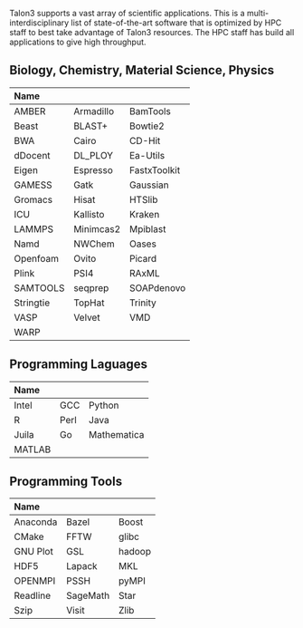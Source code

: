 
Talon3 supports a vast array of scientific applications. 
This is a multi-interdisciplinary list of state-of-the-art software that is optimized by HPC staff to best take advantage of Talon3 resources. 
The HPC staff has build all applications to give high throughput.

## Biology, Chemistry, Material Science, Physics

| Name |  |                           |
| :-------|------| -----------------------------|
| AMBER | Armadillo | BamTools |
| Beast | BLAST+ | Bowtie2 |
| BWA | Cairo | CD-Hit |
| dDocent | DL_PLOY | Ea-Utils | 
| Eigen | Espresso | FastxToolkit |
| GAMESS | Gatk | Gaussian |
| Gromacs | Hisat | HTSlib |
| ICU | Kallisto | Kraken |
| LAMMPS | Minimcas2 | Mpiblast | 
| Namd | NWChem | Oases |
| Openfoam | Ovito | Picard |
| Plink | PSI4 | RAxML |
| SAMTOOLS | seqprep | SOAPdenovo |
| Stringtie | TopHat | Trinity |
| VASP | Velvet | VMD |
| WARP |||

## Programming Laguages
| Name      | |                        |  
| :---------- | :---| -------------------------------| 
| Intel | GCC | Python |
| R | Perl | Java
| Juila | Go | Mathematica |
| MATLAB | ||
 

## Programming Tools
| Name      | |                       | 
| :---------- | :------|----------------------------|
| Anaconda | Bazel | Boost |
| CMake | FFTW | glibc |
| GNU Plot | GSL | hadoop |
| HDF5 | Lapack | MKL |
| OPENMPI | PSSH | pyMPI |
| Readline | SageMath | Star |
| Szip | Visit | Zlib |



